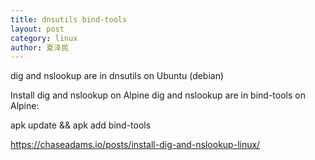 ```yaml
---
title: dnsutils bind-tools
layout: post
category: linux
author: 夏泽民
---
```

dig and nslookup are in dnsutils on Ubuntu (debian)
<!-- more -->
Install dig and nslookup on Alpine
dig and nslookup are in bind-tools on Alpine:

apk update && apk add bind-tools

https://chaseadams.io/posts/install-dig-and-nslookup-linux/
